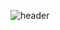 ![header](https://user-images.githubusercontent.com/88597956/152654847-7437463d-d36b-4cac-96ed-cda10ebc09d5.png)


